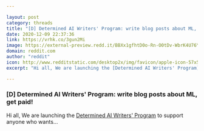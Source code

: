 ```yaml
---

layout: post
category: threads
title: "[D] Determined AI Writers' Program: write blog posts about ML, get paid!"
date: 2020-12-09 22:37:36
link: https://vrhk.co/3gun2Mi
image: https://external-preview.redd.it/BBXx1gfhtD0o-Rn-O0tDv-WbrK4U76YKCXz9yayZmd0.jpg?width=1200&height=627&auto=webp&crop=1200:627,smart&s=0c656d105c71f2a61c79a15762b5b88a448f27b0
domain: reddit.com
author: "reddit"
icon: http://www.redditstatic.com/desktop2x/img/favicon/apple-icon-57x57.png
excerpt: "Hi all, We are launching the [Determined AI Writers' Program](<https://determined.ai/blog/determined-writers-program/>) to support anyone who wants..."

---
```


### [D] Determined AI Writers' Program: write blog posts about ML, get paid!

Hi all, We are launching the [Determined AI Writers' Program](<https://determined.ai/blog/determined-writers-program/>) to support anyone who wants...